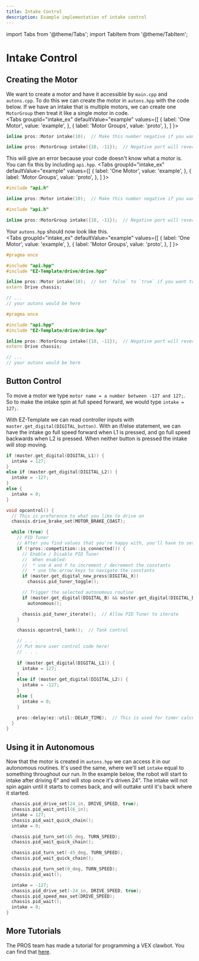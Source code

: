 ```yaml
---
title: Intake Control
description: Example implementation of intake control
---
```

import Tabs from '@theme/Tabs';
import TabItem from '@theme/TabItem';

# Intake Control

## Creating the Motor
We want to create a motor and have it accessible by `main.cpp` and `autons.cpp`.  To do this we can create the motor in `autons.hpp` with the code below.  If we have an intake that is multiple motors, we can create one `MotorGroup` then treat it like a single motor in code.  
<Tabs
  groupId="intake_ex"
  defaultValue="example"
  values={[
    { label: 'One Motor',  value: 'example', },
    { label: 'Motor Groups',  value: 'proto', },
  ]
}>

<TabItem value="example">

```cpp
inline pros::Motor intake(10);  // Make this number negative if you want to reverse the motor
```
</TabItem>


<TabItem value="proto">

```cpp
inline pros::MotorGroup intake({10, -11});  // Negative port will reverse the motor
```
</TabItem>
</Tabs>

This will give an error because your code doesn't know what a motor is.  You can fix this by including `api.hpp`.
<Tabs
  groupId="intake_ex"
  defaultValue="example"
  values={[
    { label: 'One Motor',  value: 'example', },
    { label: 'Motor Groups',  value: 'proto', },
  ]
}>

<TabItem value="example">

```cpp
#include "api.h"

inline pros::Motor intake(10);  // Make this number negative if you want to reverse the motor
```
</TabItem>


<TabItem value="proto">

```cpp
#include "api.h"

inline pros::MotorGroup intake({10, -11});  // Negative port will reverse the motor
```
</TabItem>
</Tabs>

Your `autons.hpp` should now look like this.  
<Tabs
  groupId="intake_ex"
  defaultValue="example"
  values={[
    { label: 'One Motor',  value: 'example', },
    { label: 'Motor Groups',  value: 'proto', },
  ]
}>

<TabItem value="example">

```cpp
#pragma once

#include "api.hpp"
#include "EZ-Template/drive/drive.hpp"

inline pros::Motor intake(10);  // Set `false` to `true` if you want to reverse the motor
extern Drive chassis;

// ...
// your autons would be here
```
</TabItem>


<TabItem value="proto">

```cpp
#pragma once

#include "api.hpp"
#include "EZ-Template/drive/drive.hpp"

inline pros::MotorGroup intake({10, -11});  // Negative port will reverse the motor
extern Drive chassis;

// ...
// your autons would be here
```
</TabItem>
</Tabs>

## Button Control
To move a motor we type `motor name = a number between -127 and 127;`.  So to make the intake spin at full speed forward, we would type `intake = 127;`.

With EZ-Template we can read controller inputs with `master.get_digital(DIGITAL_button)`.  With an if/else statement, we can have the intake go full speed forward when L1 is pressed, and go full speed backwards when L2 is pressed.  When neither button is pressed the intake will stop moving.  
```cpp
if (master.get_digital(DIGITAL_L1)) {
  intake = 127;
} 
else if (master.get_digital(DIGITAL_L2)) {
  intake = -127;
} 
else {
  intake = 0;
}
```
```cpp
void opcontrol() {
  // This is preference to what you like to drive on
  chassis.drive_brake_set(MOTOR_BRAKE_COAST);

  while (true) {
    // PID Tuner
    // After you find values that you're happy with, you'll have to set them in auton.cpp
    if (!pros::competition::is_connected()) {
      // Enable / Disable PID Tuner
      //  When enabled:
      //  * use A and Y to increment / decrement the constants
      //  * use the arrow keys to navigate the constants
      if (master.get_digital_new_press(DIGITAL_X))
        chassis.pid_tuner_toggle();

      // Trigger the selected autonomous routine
      if (master.get_digital(DIGITAL_B) && master.get_digital(DIGITAL_DOWN))
        autonomous();

      chassis.pid_tuner_iterate();  // Allow PID Tuner to iterate
    }

    chassis.opcontrol_tank();  // Tank control

    // . . .
    // Put more user control code here!
    // . . .
    
    if (master.get_digital(DIGITAL_L1)) {
      intake = 127;
    } 
    else if (master.get_digital(DIGITAL_L2)) {
      intake = -127;
    } 
    else {
      intake = 0;
    }

    pros::delay(ez::util::DELAY_TIME);  // This is used for timer calculations!  Keep this ez::util::DELAY_TIME
  }
}
```

## Using it in Autonomous
Now that the motor is created in `autons.hpp` we can access it in our autonomous routines.  It's used the same, where we'll set `intake` equal to something throughout our run.   In the example below, the robot will start to intake after driving 6" and will stop once it's driven 24".  The intake will not spin again until it starts to comes back, and will outtake until it's back where it started.  
```cpp
  chassis.pid_drive_set(24_in, DRIVE_SPEED, true);
  chassis.pid_wait_until(6_in);
  intake = 127;
  chassis.pid_wait_quick_chain();
  intake = 0;

  chassis.pid_turn_set(45_deg, TURN_SPEED);
  chassis.pid_wait_quick_chain();

  chassis.pid_turn_set(-45_deg, TURN_SPEED);
  chassis.pid_wait_quick_chain();

  chassis.pid_turn_set(0_deg, TURN_SPEED);
  chassis.pid_wait();

  intake = -127;
  chassis.pid_drive_set(-24_in, DRIVE_SPEED, true);
  chassis.pid_speed_max_set(DRIVE_SPEED);  
  chassis.pid_wait();
  intake = 0;
}
```

## More Tutorials
The PROS team has made a tutorial for programming a VEX clawbot.  You can find that [here](https://pros.cs.purdue.edu/v5/tutorials/walkthrough/clawbot.html).